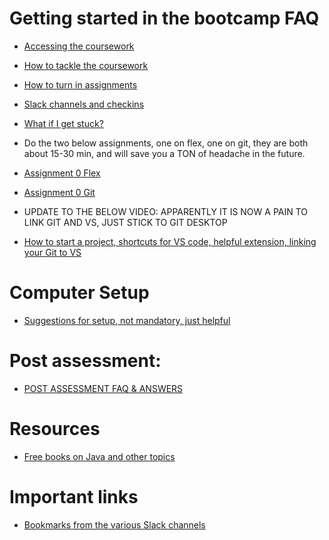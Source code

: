 # Getting started in the bootcamp FAQ
- [Accessing the coursework](../item/ACCESSING_COURSEWORK.md)
- [How to tackle the coursework](../item/HOW_TO_TACKLE_COURSEWORK.md)
- [How to turn in assignments](../item/HOW_TO_TURN_IN_ASSIGNMENTS.md)
- [Slack channels and checkins](../item/SLACK_CHANNELS_AND_CHECKINs.md)
- [What if I get stuck?](../item/WHAT_DO_I_DO_IF_IM_STUCK.md)

- Do the two below assignments, one on flex, one on git, they are both about 15-30 min, and will save you a TON of headache in the future.
- [Assignment 0 Flex](https://github.com/CodersCampus/Assignment0_b_flex_Template)
- [Assignment 0 Git](https://github.com/CodersCampus/Assignment0Template)

- UPDATE TO THE BELOW VIDEO: APPARENTLY IT IS NOW A PAIN TO LINK GIT AND VS, JUST STICK TO GIT DESKTOP
- [How to start a project, shortcuts for VS code, helpful extension, linking your Git to VS](https://www.loom.com/share/f03bade9b560483ab1a003b7b82375b1?sid=dd5c17e5-9aa6-462f-ac40-7008bd584dc7)

# Computer Setup
- [Suggestions for setup, not mandatory, just helpful](../item/GOOD_COMPUTER_SETUP.md)

# Post assessment:
- [POST ASSESSMENT FAQ & ANSWERS](../item/POST_ASSESSMENT_RECAP.md)

# Resources
- [Free books on Java and other topics](../item/FREE_BOOKS_ON_JAVA.md)

# Important links
- [Bookmarks from the various Slack channels](../item/IMPORTANT_LINKS.md)

